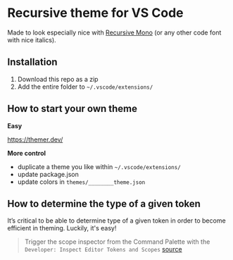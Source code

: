 # Recursive theme for VS Code

Made to look especially nice with [Recursive Mono](https://github.com/arrowtype/recursive) (or any other code font with nice italics).

## Installation

1. Download this repo as a zip
2. Add the entire folder to `~/.vscode/extensions/`

## How to start your own theme

**Easy**

https://themer.dev/

**More control**

- duplicate a theme you like within `~/.vscode/extensions/`
- update package.json
- update colors in `themes/________theme.json`

## How to determine the type of a given token

It’s critical to be able to determine type of a given token in order to become efficient in theming. Luckily, it's easy!

> Trigger the scope inspector from the Command Palette with the `Developer: Inspect Editor Tokens and Scopes` [source](https://code.visualstudio.com/api/language-extensions/syntax-highlight-guide#scope-inspector)